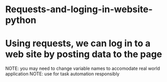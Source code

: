 # Requests-and-loging-in-website-python
# Using requests, we can log in to a web site by posting data to the page
NOTE: you may need to change variable names to accomodate real world application
NOTE: use for task automation responsibly 
